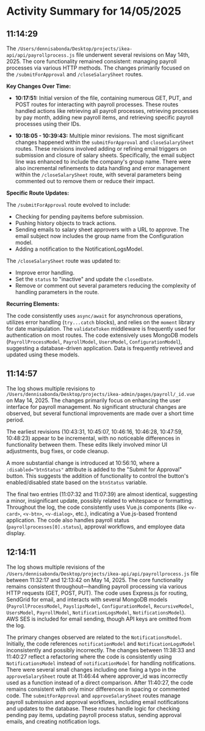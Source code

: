 # Activity Summary for 14/05/2025

## 11:14:29
The `/Users/dennisabonda/Desktop/projects/ikea-api/api/payrollprocess.js` file underwent several revisions on May 14th, 2025.  The core functionality remained consistent: managing payroll processes via various HTTP methods.  The changes primarily focused on the `/submitForApproval` and `/closeSalarySheet` routes.


**Key Changes Over Time:**

* **10:17:51:** Initial version of the file, containing numerous GET, PUT, and POST routes for interacting with payroll processes.  These routes handled actions like retrieving all payroll processes, retrieving processes by pay month, adding new payroll items, and retrieving specific payroll processes using their IDs.

* **10:18:05 - 10:39:43:** Multiple minor revisions.  The most significant changes happened within the `submitForApproval` and `closeSalarySheet` routes.  These revisions involved adding or refining email triggers on submission and closure of salary sheets.  Specifically, the email subject line was enhanced to include the company's group name.  There were also incremental refinements to data handling and error management within the `/closeSalarySheet` route, with several parameters being commented out to remove them or reduce their impact.


**Specific Route Updates:**

The `/submitForApproval` route evolved to include:

*   Checking for pending payitems before submission.
*   Pushing history objects to track actions.
*   Sending emails to salary sheet approvers with a URL to approve.  The email subject now includes the group name from the Configuration model.
*  Adding a notification to the NotificationLogsModel.

The `/closeSalarySheet` route was updated to:

* Improve error handling.
* Set the `status` to "inactive" and update the `closedDate`.
* Remove or comment out several parameters reducing the complexity of handling parameters in the route.

**Recurring Elements:**

The code consistently uses `async/await` for asynchronous operations, utilizes error handling (`try...catch` blocks), and relies on the `moment` library for date manipulation. The `validateToken` middleware is frequently used for authentication on most routes.  The code extensively uses MongoDB models (`PayrollProcessModel`, `PayrollModel`, `UsersModel`, `ConfigurationModel`), suggesting a database-driven application.  Data is frequently retrieved and updated using these models.


## 11:14:57
The log shows multiple revisions to `/Users/dennisabonda/Desktop/projects/ikea-admin/pages/payroll/_id.vue` on May 14, 2025.  The changes primarily focus on enhancing the user interface for payroll management.  No significant structural changes are observed, but several functional improvements are made over a short time period.

The earliest revisions (10:43:31, 10:45:07, 10:46:16, 10:46:28, 10:47:59, 10:48:23)  appear to be incremental, with no noticeable differences in functionality between them.  These edits likely involved minor UI adjustments, bug fixes, or code cleanup.


A more substantial change is introduced at 10:56:10, where a `:disabled="btnStatus"` attribute is added to the "Submit for Approval" button. This suggests the addition of functionality to control the button's enabled/disabled state based on the `btnStatus` variable.


The final two entries (11:07:32 and 11:07:39) are almost identical, suggesting a minor, insignificant update, possibly related to whitespace or formatting.  Throughout the log, the code consistently uses Vue.js components (like `<v-card>`, `<v-btn>`, `<v-dialog>`, etc.), indicating a Vue.js-based frontend application.  The code also handles payroll status (`payrollprocesses[0].status`), approval workflows, and employee data display.


## 12:14:11
The log shows multiple revisions of the `/Users/dennisabonda/Desktop/projects/ikea-api/api/payrollprocess.js` file between 11:32:17 and 12:13:42 on May 14, 2025.  The core functionality remains consistent throughout—handling payroll processing via various HTTP requests (GET, POST, PUT).  The code uses Express.js for routing, SendGrid for email, and interacts with several MongoDB models (`PayrollProcessModel`, `PayslipsModel`, `ConfigurationModel`, `RecursiveModel`, `UsersModel`, `PayrollModel`, `NotificationLogsModel`, `NotificationsModel`).  AWS SES is included for email sending, though API keys are omitted from the log.

The primary changes observed are related to the `NotificationsModel`. Initially, the code references `notificationModel` and `NotificationLogsModel` inconsistently and possibly incorrectly.  The changes between 11:38:33 and 11:40:27 reflect a refactoring where the code is consistently using `NotificationsModel`  instead of `notificationModel`  for handling notifications.  There were several small changes including one fixing a typo in the `approveSalarySheet` route at 11:46:44 where approver_id was incorrectly used as a function instead of a direct comparison.  After 11:40:27, the code remains consistent with only minor differences in spacing or commented code. The  `submitForApproval` and `approveSalarySheet` routes manage payroll submission and approval workflows, including email notifications and updates to the database.  These routes handle logic for checking pending pay items, updating payroll process status, sending approval emails, and creating notification logs.
